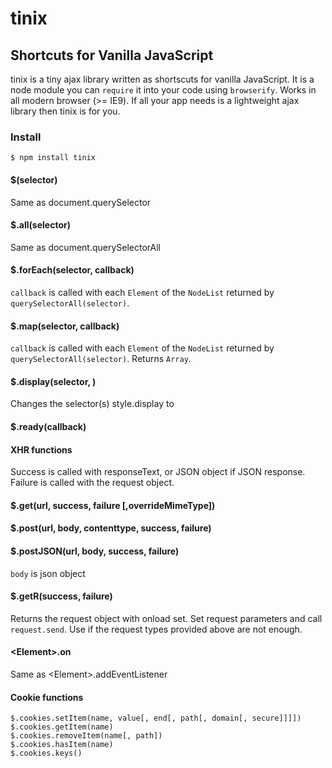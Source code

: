 # tinix

## Shortcuts for Vanilla JavaScript

tinix is a tiny ajax library written as shortscuts for vanilla JavaScript. It is a node module you can `require` it into your code using `browserify`. Works in all modern browser (>= IE9). If all your app needs is a lightweight ajax library then tinix is for you.

### Install
    $ npm install tinix        
#### $(selector)
Same as document.querySelector
#### $.all(selector)
Same as document.querySelectorAll
#### $.forEach(selector, callback)
`callback` is called with each `Element` of the `NodeList` returned by `querySelectorAll(selector)`.
#### $.map(selector, callback)
`callback` is called with each `Element` of the `NodeList` returned by `querySelectorAll(selector)`. Returns `Array`.  
#### $.display(selector, <display property>)
Changes the selector(s) style.display to <display property>
#### $.ready(callback)
#### XHR functions
Success is called with responseText, or JSON object if JSON response. Failure is called with the request object.
#### $.get(url, success, failure [,overrideMimeType])  
#### $.post(url, body, contenttype, success, failure)
#### $.postJSON(url, body, success, failure)
`body` is json object
#### $.getR(success, failure)
Returns the request object with onload set. Set request parameters and call `request.send`. Use if the request types provided above are not enough.
#### &lt;Element&gt;.on
Same as &lt;Element&gt;.addEventListener 
#### Cookie functions
    $.cookies.setItem(name, value[, end[, path[, domain[, secure]]]])
    $.cookies.getItem(name)
    $.cookies.removeItem(name[, path])
    $.cookies.hasItem(name)
    $.cookies.keys() 
    
    